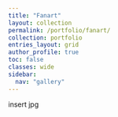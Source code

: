 ```yaml
---
title: "Fanart"
layout: collection
permalink: /portfolio/fanart/
collection: portfolio
entries_layout: grid
author_profile: true
toc: false
classes: wide
sidebar:
  nav: "gallery"
---
```


insert jpg